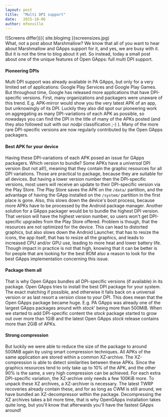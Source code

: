 ```yaml
---
layout: post
title:  "Multi DPI support"
date:   2015-10-06
author: mfonville
---
```

<div markdown='1'>
![Screens differ]({{ site.blogimg }}screensizes.jpg)
</div>
What, not a post about Marshmallow?
We know that all of you want to hear about Marshmallow and GApps support for it, and yes, we are busy with it. But it is not the time to blog about it yet. So instead, today a small post about one of the unique features of Open GApps: full multi DPI support.

#### Pioneering DPIs
Multi DPI support was already available in PA GApps, but only for a very limited set of applications: Google Play Services and Google Play Games. But throughout time, Google has released more applications that have DPI-specific versions. First, many organizations and packagers were unaware of this trend. E.g. APK-mirror would show you the very latest APK of an app, but unknowingly of its DPI. Luckily they also did spot our pioneering work on aggregating as many DPI-variations of each APK as possible, so nowadays you can find the DPI in the title of many of the APKs posted (and they also followed suit with our *nodpi* classification ;-) ). Many of the more rare DPI-specific versions are now regularly contributed by the Open GApps packagers.

#### Best APK for your device
Having these DPI-variations of each APK posed an issue for GApps packagers. Which version to bundle? Some APKs have a *universal* DPI version (but not all!), meaning that they contain the graphic resources for all DPI variations. Those are practical to package, because they are suitable for all devices. But having a lower version number then the DPI-specific versions, most users will receive an update to their DPI-specific version via the Play Store. The Play Store saves the APK on the `/data/` partition, and the advantage of having the GApp installed on the `/system/` partition in the first place is gone. Also, this slows down the device's boot process, because more APKs have to be processed by the Android package manager.
Another solution for a GApps packager would be to bundle the highest DPI version. That version will have the highest version number, so users won't get DPI-specific upgrades from the Play Store offered. Problem is though, that the resources are not optimized for the device. This can lead to distorted graphics, but also slows down the Android Launcher, that has to resize the icons, the app itself, that has to resize all the graphics, and leads to increased CPU and/or GPU use, leading to more heat and lower battery life. Though impact in practice is not that high, knowing that it can be better is for people that are looking for the best ROM also a reason to look for the best GApps implementation concerning this issue.

#### Package them all
That is why Open GApps bundles all DPI-specific versions (if available) in its package. Open GApps tries to install the best DPI package for your system. The exact matching if possible, and otherwise it falls back on a universal version or as last resort a version close to your DPI. This does mean that the Open GApps package became huge. E.g. PA GApps was already one of the largest GApps packages around with *stock*' being more than 500MiB. When we started to add DPI-specific content the *stock* package started to grow out over more than 1GiB and the latest Open GApps *stock* release contains more than 2GiB of APKs.

#### Strong compression
But luckily we were able to reduce the size of the package to around 500MiB again by using smart compression techniques. All APKs of the same application are stored within a common XZ-archive. The XZ-compression is able to detect similarities between these APKs. Since the graphics resources tend to only take up to 10% of the APK, and the other 90% is the same, a very high compression can be achieved. For each extra DPI-specific variation, the XZ-archive only needs a few 100KiB more.
To unpack these XZ archives, a XZ-archiver is necessary. The latest TWRP recoveries already contain these, and for as long as CWM is still around, we have bundled an XZ-decompressor within the package. Decompressing the XZ archives takes a bit more time, that is why OpenGApps installation takes quite long, but you'll know that afterwards you'll have the fastest GApps around!﻿

